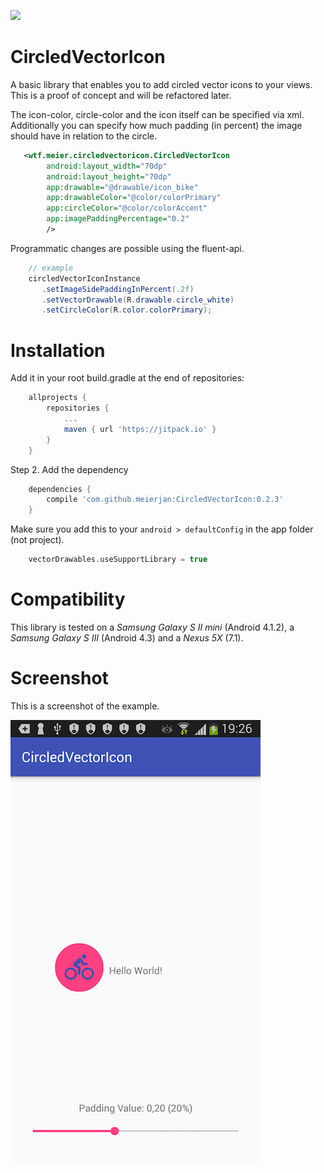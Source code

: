 [![](https://jitpack.io/v/meierjan/CircledVectorIcon.svg)](https://jitpack.io/#meierjan/CircledVectorIcon)

# CircledVectorIcon
A basic library that enables you to add circled vector icons to your views. This is a proof of concept and will be refactored later.

The icon-color, circle-color and the icon itself can be specified via xml. Additionally you can specify how much padding (in percent) the image should have in relation to the circle.
```xml
   <wtf.meier.circledvectoricon.CircledVectorIcon
        android:layout_width="70dp"
        android:layout_height="70dp"
        app:drawable="@drawable/icon_bike"
        app:drawableColor="@color/colorPrimary"
        app:circleColor="@color/colorAccent"
        app:imagePaddingPercentage="0.2"
        />
```

Programmatic changes are possible using the fluent-api.
```java
    // example
    circledVectorIconInstance
       .setImageSidePaddingInPercent(.2f)
       .setVectorDrawable(R.drawable.circle_white)
       .setCircleColor(R.color.colorPrimary);
```

# Installation
Add it in your root build.gradle at the end of repositories:
```gradle
    allprojects {
        repositories {
            ...
            maven { url 'https://jitpack.io' }
        }
    }
```
Step 2. Add the dependency
```gradle
    dependencies {
        compile 'com.github.meierjan:CircledVectorIcon:0.2.3'
    }
```

Make sure you add this to your `android > defaultConfig` in the app folder (not project).
```gradle
    vectorDrawables.useSupportLibrary = true
```



# Compatibility
This library is tested on a _Samsung Galaxy S II mini_ (Android 4.1.2), a _Samsung Galaxy S III_ (Android 4.3) and a _Nexus 5X_ (7.1).

# Screenshot
This is a screenshot of the example.

![Image of Yaktocat](static/screenshot.png)
